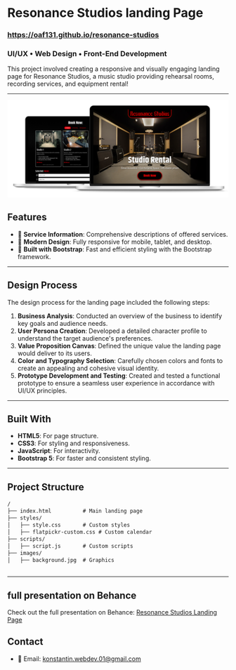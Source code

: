 # Resonance Studios landing Page
### https://oaf131.github.io/resonance-studios
### UI/UX • Web Design • Front-End Development 

This project involved creating a responsive and visually engaging landing page for Resonance Studios, a music studio providing rehearsal rooms, recording services, and equipment rental!

---

![laptops](laptops.png)

## Features

- 📜 **Service Information**: Comprehensive descriptions of offered services.
- 🎨 **Modern Design**: Fully responsive for mobile, tablet, and desktop.
- 🚀 **Built with Bootstrap**: Fast and efficient styling with the Bootstrap framework.

---

## Design Process

The design process for the landing page included the following steps:

1. **Business Analysis**: Conducted an overview of the business to identify key goals and audience needs.
2. **User Persona Creation**: Developed a detailed character profile to understand the target audience's preferences.
3. **Value Proposition Canvas**: Defined the unique value the landing page would deliver to its users.
4. **Color and Typography Selection**: Carefully chosen colors and fonts to create an appealing and cohesive visual identity.
5. **Prototype Development and Testing**: Created and tested a functional prototype to ensure a seamless user experience in accordance with UI/UX principles.

---

## Built With

- **HTML5**: For page structure.
- **CSS3**: For styling and responsiveness.
- **JavaScript**: For interactivity.
- **Bootstrap 5**: For faster and consistent styling.

---

## Project Structure

```
/
├── index.html          # Main landing page
├── styles/
│   ├── style.css       # Custom styles
│   ├── flatpickr-custom.css # Custom calendar
├── scripts/
│   ├── script.js       # Custom scripts
├── images/ 
│   ├── background.jpg  # Graphics
 
```

---

## full presentation on Behance

Check out the full presentation on Behance:  [Resonance Studios Landing Page](https://www.behance.net/gallery/216367791/Resonance-Studios-Landing-Page)

## Contact

- 📧 Email: [konstantin.webdev.01@gmail.com](mailto:konstantin.webdev.01@gmail.com)
